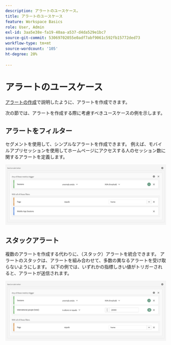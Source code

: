 ```yaml
---
description: アラートのユースケース。
title: アラートのユースケース
feature: Workspace Basics
role: User, Admin
exl-id: 3aa5e38e-fa19-40aa-a537-d4da529e1bc7
source-git-commit: 53069702055e0adf7abf9061c592fb15772ded73
workflow-type: tm+mt
source-wordcount: '105'
ht-degree: 20%

---
```


# アラートのユースケース

[アラートの作成](/help/components/c-intelligent-alerts/alert-builder.md)で説明したように、アラートを作成できます。

次の節では、アラートを作成する際に考慮すべきユースケースの例を示します。

## アラートをフィルター

セグメントを使用して、シンプルなアラートを作成できます。 例えば、モバイルアプリセッションを使用してホームページにアクセスする人のセッション数に関するアラートを定義します。


![](assets/alerts-example1.png)



## スタックアラート

複数のアラートを作成する代わりに、（スタック）アラートを統合できます。 アラートのスタックは、アラートを組み合わせて、多数の異なるアラートを受け取らないようにします。 以下の例では、いずれかの指標しきい値がトリガーされると、アラートが送信されます。

![](assets/alerts-example2.png)
